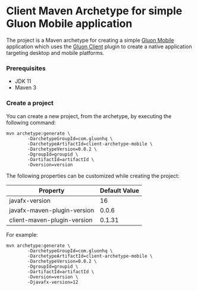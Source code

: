 # Client Maven Archetype for simple Gluon Mobile application

The project is a Maven archetype for creating a simple [Gluon Mobile](https://gluonhq.com/products/mobile/) application
which uses the [Gluon Client](https://docs.gluonhq.com/client/) plugin to create a native application targeting desktop and mobile platforms.

### Prerequisites

* JDK 11
* Maven 3

### Create a project

You can create a new project, from the archetype, by executing the following command:

```
mvn archetype:generate \
        -DarchetypeGroupId=com.gluonhq \
        -DarchetypeArtifactId=client-archetype-mobile \
        -DarchetypeVersion=0.0.2 \
        -DgroupId=groupid \
        -DartifactId=artifactId \
        -Dversion=version
```

The following properties can be customized while creating the project:

| Property                    | Default Value |
| --------------------------- | ------------- |
| javafx-version              | 16            |
| javafx-maven-plugin-version | 0.0.6         |
| client-maven-plugin-version | 0.1.31        |

For example:

```
mvn archetype:generate \
        -DarchetypeGroupId=com.gluonhq \
        -DarchetypeArtifactId=client-archetype-mobile \
        -DarchetypeVersion=0.0.2 \
        -DgroupId=groupid \
        -DartifactId=artifactId \
        -Dversion=version \
        -Djavafx-version=12
```
